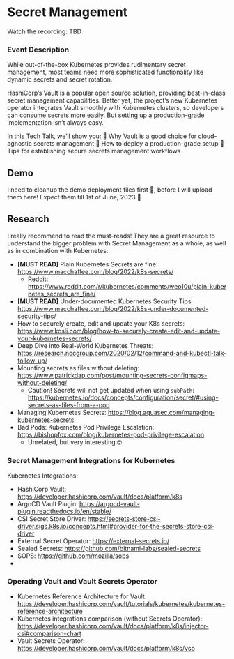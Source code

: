 # Secret Management

Watch the recording: TBD

### Event Description
While out-of-the-box Kubernetes provides rudimentary secret management, most teams need more sophisticated functionality like dynamic secrets and secret rotation.

HashiCorp’s Vault is a popular open source solution, providing best-in-class secret management capabilities. Better yet, the project’s new Kubernetes operator integrates Vault smoothly with Kubernetes clusters, so developers can consume secrets more easily. But setting up a production-grade implementation isn’t always easy.

In this Tech Talk, we’ll show you:
🔑 Why Vault is a good choice for cloud-agnostic secrets management
🔑 How to deploy a production-grade setup
🔑 Tips for establishing secure secrets management workflows

## Demo

I need to cleanup the demo deployment files first 🙈, before I will upload them here! Expect them till 1st of June, 2023 🤞

## Research

I really recommend to read the must-reads! They are a great resource to understand the bigger problem with Secret Management as a whole, as well as in combination with Kubernetes:

- **[MUST READ]** Plain Kubernetes Secrets are fine: https://www.macchaffee.com/blog/2022/k8s-secrets/
  - Reddit: https://www.reddit.com/r/kubernetes/comments/weo10u/plain_kubernetes_secrets_are_fine/
- **[MUST READ]** Under-documented Kubernetes Security Tips: https://www.macchaffee.com/blog/2022/k8s-under-documented-security-tips/
- How to securely create, edit and update your K8s secrets: https://www.kosli.com/blog/how-to-securely-create-edit-and-update-your-kubernetes-secrets/
- Deep Dive into Real-World Kubernetes Threats: https://research.nccgroup.com/2020/02/12/command-and-kubectl-talk-follow-up/
- Mounting secrets as files without deleting: https://www.patrickdap.com/post/mounting-secrets-configmaps-without-deleting/
  - Caution! Secrets will not get updated when using `subPath`: https://kubernetes.io/docs/concepts/configuration/secret/#using-secrets-as-files-from-a-pod
- Managing Kubernetes Secrets: https://blog.aquasec.com/managing-kubernetes-secrets
- Bad Pods: Kubernetes Pod Privilege Escalation: https://bishopfox.com/blog/kubernetes-pod-privilege-escalation
  - Unrelated, but very interesting 🤓

### Secret Management Integrations for Kubernetes

Kubernetes Integrations:
- HashiCorp Vault: https://developer.hashicorp.com/vault/docs/platform/k8s
- ArgoCD Vault Plugin: https://argocd-vault-plugin.readthedocs.io/en/stable/
- CSI Secret Store Driver: https://secrets-store-csi-driver.sigs.k8s.io/concepts.html#provider-for-the-secrets-store-csi-driver
- External Secret Operator: https://external-secrets.io/
- Sealed Secrets: https://github.com/bitnami-labs/sealed-secrets
- SOPS: https://github.com/mozilla/sops
- 
### Operating Vault and Vault Secrets Operator

- Kubernetes Reference Architecture for Vault: https://developer.hashicorp.com/vault/tutorials/kubernetes/kubernetes-reference-architecture
- Kubernetes integrations comparison (without Secrets Operator): https://developer.hashicorp.com/vault/docs/platform/k8s/injector-csi#comparison-chart
- Vault Secrets Operator: https://developer.hashicorp.com/vault/docs/platform/k8s/vso
